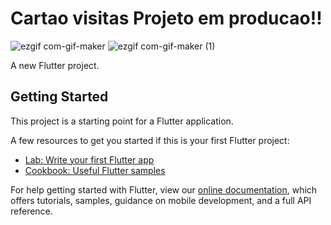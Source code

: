 # Cartao visitas  Projeto em producao!!

![ezgif com-gif-maker](https://user-images.githubusercontent.com/98062365/152303498-b9d9179f-79ab-4dd8-bc14-5f91d2b6d868.gif)
![ezgif com-gif-maker (1)](https://user-images.githubusercontent.com/98062365/152304220-55e74ac9-8656-4c52-9b4f-bf1443f582e1.gif)

A new Flutter project.

## Getting Started

This project is a starting point for a Flutter application.

A few resources to get you started if this is your first Flutter project:

- [Lab: Write your first Flutter app](https://flutter.dev/docs/get-started/codelab)
- [Cookbook: Useful Flutter samples](https://flutter.dev/docs/cookbook)

For help getting started with Flutter, view our
[online documentation](https://flutter.dev/docs), which offers tutorials,
samples, guidance on mobile development, and a full API reference.
